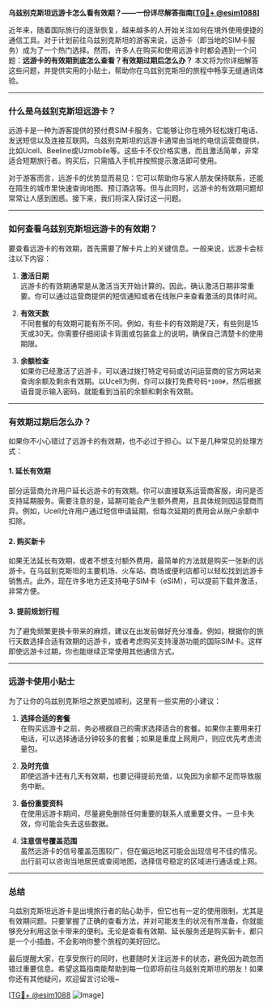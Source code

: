 **乌兹别克斯坦远游卡怎么看有效期？——一份详尽解答指南[[TG💪+ @esim1088](https://t.me/s/esim1088)]**

近年来，随着国际旅行的逐渐恢复，越来越多的人开始关注如何在境外使用便捷的通信工具。对于计划前往乌兹别克斯坦的游客来说，远游卡（即当地的SIM卡服务）成为了一个热门选择。然而，许多人在购买和使用远游卡时都会遇到一个问题：**远游卡的有效期到底怎么查看？有效期过期后怎么办？** 本文将为你详细解答这些问题，并提供实用的小贴士，帮助你在乌兹别克斯坦的旅程中畅享无缝通讯体验。

---

### **什么是乌兹别克斯坦远游卡？**

远游卡是一种为游客提供的预付费SIM卡服务，它能够让你在境外轻松拨打电话、发送短信以及连接互联网。乌兹别克斯坦的远游卡通常由当地的电信运营商提供，比如Ucell、Beeline或Uzmobile等。这些卡不仅价格实惠，而且激活简单，非常适合短期旅行者。购买后，只需插入手机并按照提示激活即可使用。

对于游客而言，远游卡的优势显而易见：它可以帮助你与家人朋友保持联系，还能在陌生的城市里快速查询地图、预订酒店等。但与此同时，远游卡的有效期问题却常常让人感到困惑。接下来，我们将深入探讨这一问题。

---

### **如何查看乌兹别克斯坦远游卡的有效期？**

要查看远游卡的有效期，首先需要了解卡片上的关键信息。一般来说，远游卡会标注以下内容：

1. **激活日期**  
   远游卡的有效期通常是从激活当天开始计算的。因此，确认激活日期非常重要。你可以通过运营商提供的短信通知或者在线账户来查看激活的具体时间。

2. **有效天数**  
   不同套餐的有效期可能有所不同。例如，有些卡的有效期是7天，有些则是15天或30天。你需要仔细阅读卡背面或包装盒上的说明，确保自己清楚卡的使用期限。

3. **余额检查**  
   如果你已经激活了远游卡，可以通过拨打特定号码或访问运营商的官方网站来查询余额及剩余有效期。以Ucell为例，你可以拨打免费号码`*100#`，然后根据语音提示输入密码，就能看到当前的余额和剩余有效期。

---

### **有效期过期后怎么办？**

如果你不小心错过了远游卡的有效期，也不必过于担心。以下是几种常见的处理方式：

#### **1. 延长有效期**
部分运营商允许用户延长远游卡的有效期。你可以直接联系运营商客服，询问是否支持延期服务。需要注意的是，延期可能会产生额外费用，且具体规则因运营商而异。例如，Ucell允许用户通过短信申请延期，但每次延期的费用会从账户余额中扣除。

#### **2. 购买新卡**
如果无法延长有效期，或者不想支付额外费用，最简单的方法就是购买一张新的远游卡。在乌兹别克斯坦的主要机场、火车站、商场或便利店都可以轻松找到远游卡销售点。此外，现在许多地方还支持电子SIM卡（eSIM），可以提前下载并激活，非常方便。

#### **3. 提前规划行程**
为了避免频繁更换卡带来的麻烦，建议在出发前做好充分准备。例如，根据你的旅行天数选择合适有效期的远游卡，或者考虑购买支持漫游功能的国际SIM卡。这样即使远游卡过期，你也能继续正常使用其他通信方式。

---

### **远游卡使用小贴士**

为了让你的乌兹别克斯坦之旅更加顺利，这里有一些实用的小建议：

1. **选择合适的套餐**  
   在购买远游卡之前，务必根据自己的需求选择适合的套餐。如果你主要用来打电话，可以选择通话分钟较多的套餐；如果是重度上网用户，则应优先考虑流量包。

2. **及时充值**  
   即使远游卡还有几天有效期，也要记得提前充值，以免因为余额不足而导致服务中断。

3. **备份重要资料**  
   在使用远游卡期间，尽量避免删除任何重要的联系人或重要文件。一旦卡失效，你可能会失去这些数据。

4. **注意信号覆盖范围**  
   虽然远游卡的信号覆盖范围较广，但在偏远地区可能会出现信号不佳的情况。出行前可以咨询当地居民或查阅地图，选择信号稳定的区域进行通话或上网。

---

### **总结**

乌兹别克斯坦远游卡是出境旅行者的贴心助手，但它也有一定的使用限制，尤其是有效期问题。只要掌握了正确的查看方法，并对可能发生的状况有所准备，你就能够充分利用这张卡带来的便利。无论是查看有效期、延长服务还是购买新卡，都只是一个小插曲，不会影响你整个旅程的美好回忆。

最后提醒大家，在享受旅行的同时，也要随时关注远游卡的状态，避免因为疏忽而错过重要信息。希望这篇指南能帮助到每一位即将前往乌兹别克斯坦的朋友！如果你还有其他疑问，欢迎留言讨论哦~

[[TG💪+ @esim1088](https://t.me/s/esim1088) ![Image](https://i.postimg.cc/4NQfJmqS/Snipaste-2025-05-13-00-14-12.png)]